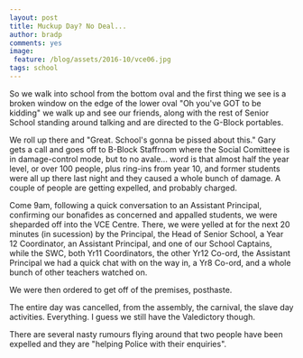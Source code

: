 ```yaml
---
layout: post
title: Muckup Day? No Deal...
author: bradp
comments: yes
image:
 feature: /blog/assets/2016-10/vce06.jpg
tags: school
---
```


So we walk into school from the bottom oval and the first thing we see is a broken window on the edge of the lower oval "Oh you've GOT to be kidding" we walk up and see our friends, along with the rest of Senior School standing around talking and are directed to the G-Block portables. 

We roll up there and "Great. School's gonna be  pissed about this." Gary gets a call and goes off to B-Block Staffroom where the Social Comitteee is in damage-control mode, but to no avale... word is that almost half the year level, or over 100 people,  plus ring-ins from year 10, and former students were all up there last night and they caused a whole bunch of damage. A couple of people are getting expelled, and probably charged.

Come 9am, following a quick conversation to an Assistant Principal, confirming our bonafides as concerned and appalled students, we were sheparded off into the VCE Centre. There, we were yelled at for the next 20 minutes (in sucession) by the Principal, the Head of Senior School, a Year 12 Coordinator, an Assistant Principal, and one of our School Captains, while the SWC, both Yr11 Coordinators, the other Yr12 Co-ord, the Assistant Principal we had a quick chat with on the way in, a Yr8 Co-ord, and a whole bunch of other teachers watched on.

We were then ordered to get off of the premises, posthaste. 

The entire day was cancelled, from the assembly, the carnival, the slave day activities. Everything. I guess we still have the Valedictory though.

There are several nasty rumours flying around that two people have been expelled and they are "helping Police with their enquiries".